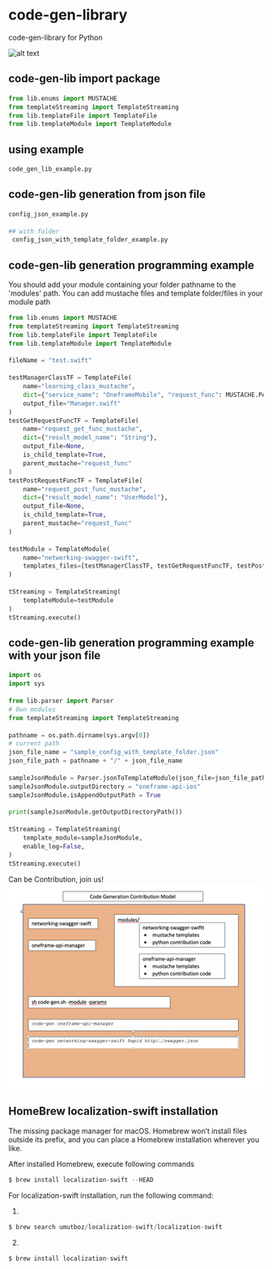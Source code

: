 # code-gen-library
code-gen-library for Python

![alt text](https://github.com/umutboz/code-gen-lib/blob/master/code_gen_diagram.png?raw=true)


## code-gen-lib import package

```python
from lib.enums import MUSTACHE
from templateStreaming import TemplateStreaming
from lib.templateFile import TemplateFile
from lib.templateModule import TemplateModule
```

## using example
```python
code_gen_lib_example.py
```

## code-gen-lib generation from json file
```python
config_json_example.py

## with folder
 config_json_with_template_folder_example.py
```

## code-gen-lib generation programming example
You should add your module containing your folder pathname to the 'modules' path. You can add mustache files and template folder/files in your module path
```python
from lib.enums import MUSTACHE
from templateStreaming import TemplateStreaming
from lib.templateFile import TemplateFile
from lib.templateModule import TemplateModule

fileName = "test.swift"

testManagerClassTF = TemplateFile(
    name="learning_class_mustache",
    dict={"service_name": "OneframeMobile", "request_func": MUSTACHE.PARENT},
    output_file="Manager.swift"
)
testGetRequestFuncTF = TemplateFile(
    name="request_get_func_mustache",
    dict={"result_model_name": "String"},
    output_file=None,
    is_child_template=True,
    parent_mustache="request_func"
)
testPostRequestFuncTF = TemplateFile(
    name="request_post_func_mustache",
    dict={"result_model_name": "UserModel"},
    output_file=None,
    is_child_template=True,
    parent_mustache="request_func"
)

testModule = TemplateModule(
    name="networking-swagger-swift",
    templates_files=[testManagerClassTF, testGetRequestFuncTF, testPostRequestFuncTF]
)

tStreaming = TemplateStreaming(
    templateModule=testModule
)
tStreaming.execute()
```

## code-gen-lib generation programming example with your json file
```python
import os
import sys

from lib.parser import Parser
# Own modules
from templateStreaming import TemplateStreaming

pathname = os.path.dirname(sys.argv[0])
# current path
json_file_name = "sample_config_with_template_folder.json"
json_file_path = pathname + "/" + json_file_name

sampleJsonModule = Parser.jsonToTemplateModule(json_file=json_file_path)
sampleJsonModule.outputDirectory = "oneframe-api-ios"
sampleJsonModule.isAppendOutputPath = True

print(sampleJsonModule.getOutputDirectoryPath())

tStreaming = TemplateStreaming(
    template_module=sampleJsonModule,
    enable_log=False,
)
tStreaming.execute()
```

Can be Contribution, join us!
![alt text](https://github.com/umutboz/code-gen-lib/blob/master/contribution_model.png?raw=true)


## HomeBrew localization-swift installation
The missing package manager for macOS.  Homebrew won’t install files outside its prefix, and you can place a Homebrew installation wherever you like.

After installed Homebrew, execute following commands
```python
$ brew install localization-swift --HEAD
```
For localization-swift installation, run the following command:

1.
```python
$ brew search umutboz/localization-swift/localization-swift
```

2.
```python
$ brew install localization-swift
```
